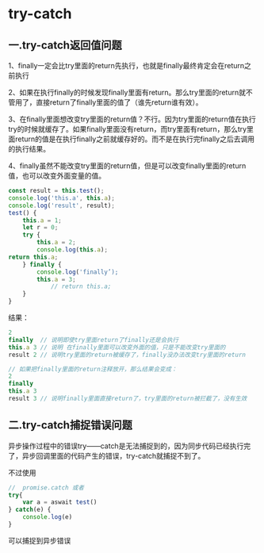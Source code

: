 <!--
 * @Descripttion: 
 * @Author: yangxia
 * @Date: 2021-12-09 11:51:29
-->
# try-catch

## 一.try-catch返回值问题
1、finally一定会比try里面的return先执行，也就是finally最终肯定会在return之前执行

2、如果在执行finally的时候发现finally里面有return。那么try里面的return就不管用了，直接return了finally里面的值了（谁先return谁有效）。

3、在finally里面想改变try里面的return值？不行。因为try里面的return值在执行try的时候就缓存了。如果finally里面没有return，而try里面有return，那么try里面return的值是在执行finally之前就缓存好的。而不是在执行完finally之后去调用的执行结果。

4、finally虽然不能改变try里面的return值，但是可以改变finally里面的return值，也可以改变外面变量的值。

```javascript
const result = this.test();
console.log('this.a', this.a);
console.log('result', result);
test() {
    this.a = 1;
    let r = 0;
    try {
        this.a = 2;
        console.log(this.a);
return this.a;
    } finally {
        console.log('finally’);
        this.a = 3;
            // return this.a;
    }
}
```

结果：
```javascript
2 
finally  // 说明即使try里面return了finally还是会执行
this.a 3 // 说明 在finally里面可以改变外面的值，只是不能改变try里面的
result 2 // 说明try里面的return被缓存了，finally没办法改变try里面的return

// 如果把finally里面的return注释放开，那么结果会变成：
2 
finally  
this.a 3
result 3 // 说明finally里面直接return了，try里面的return被拦截了，没有生效
```

## 二.try-catch捕捉错误问题

异步操作过程中的错误try——catch是无法捕捉到的，因为同步代码已经执行完了，异步回调里面的代码产生的错误，try-catch就捕捉不到了。

不过使用

```javascript
//  promise.catch 或者
try{  
    var a = aswait test() 
} catch(e) {
    console.log(e)
}
```

可以捕捉到异步错误